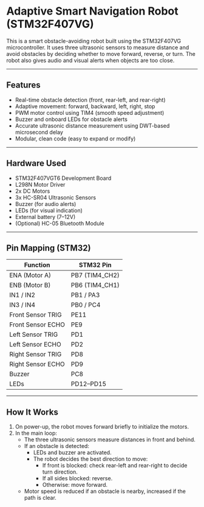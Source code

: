 # Adaptive Smart Navigation Robot (STM32F407VG)

This is a smart obstacle-avoiding robot built using the STM32F407VG microcontroller. It uses three ultrasonic sensors to measure distance and avoid obstacles by deciding whether to move forward, reverse, or turn. The robot also gives audio and visual alerts when objects are too close.

---

## Features

- Real-time obstacle detection (front, rear-left, and rear-right)
- Adaptive movement: forward, backward, left, right, stop
- PWM motor control using TIM4 (smooth speed adjustment)
- Buzzer and onboard LEDs for obstacle alerts
- Accurate ultrasonic distance measurement using DWT-based microsecond delay
- Modular, clean code (easy to expand or modify)

---

## Hardware Used

- STM32F407VGT6 Development Board  
- L298N Motor Driver  
- 2x DC Motors  
- 3x HC-SR04 Ultrasonic Sensors  
- Buzzer (for audio alerts)  
- LEDs (for visual indication)  
- External battery (7–12V)  
- (Optional) HC-05 Bluetooth Module  

---

## Pin Mapping (STM32)

| Function         | STM32 Pin         |
|------------------|-------------------|
| ENA (Motor A)     | PB7 (TIM4_CH2)    |
| ENB (Motor B)     | PB6 (TIM4_CH1)    |
| IN1 / IN2         | PB1 / PA3         |
| IN3 / IN4         | PB0 / PC4         |
| Front Sensor TRIG | PE11              |
| Front Sensor ECHO | PE9               |
| Left Sensor TRIG  | PD1               |
| Left Sensor ECHO  | PD2               |
| Right Sensor TRIG | PD8               |
| Right Sensor ECHO | PD9               |
| Buzzer            | PC8               |
| LEDs              | PD12–PD15         |

---

## How It Works

1. On power-up, the robot moves forward briefly to initialize the motors.
2. In the main loop:
   - The three ultrasonic sensors measure distances in front and behind.
   - If an obstacle is detected:
     - LEDs and buzzer are activated.
     - The robot decides the best direction to move:
       - If front is blocked: check rear-left and rear-right to decide turn direction.
       - If all sides blocked: reverse.
       - Otherwise: move forward.
   - Motor speed is reduced if an obstacle is nearby, increased if the path is clear.
